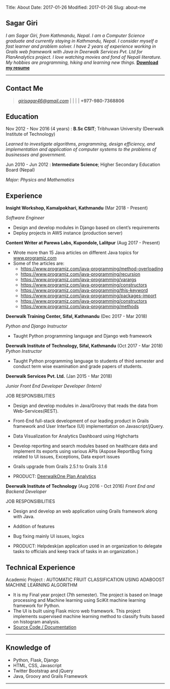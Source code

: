 Title: About
Date: 2017-01-26
Modified: 2017-01-26
Slug: about-me

Sagar Giri
------------

*I am Sagar Giri, from Kathmandu, Nepal. I am a Computer Science graduate and currently staying in Kathmandu, Nepal. I consider myself a fast learner and problem solver. I have 2 years of experience working in Grails web framework with Java in Deerwalk Services Pvt. Ltd for PlanAnalytics project. I love watching movies and fond of Nepali literature. My hobbies are programming, hiking and learning new things.*
**[Download my resume](https://ia601509.us.archive.org/24/items/SagarGiriResume2018/Sagar_Giri_Resume_2018.pdf)**

----

Contact Me
----------

> *girisagar46@gmail.com* | <a href="https://facebook.com/girisagar46" target="_blank"><i class="fa fa-facebook-square fa-1x" aria-hidden="true"></i></a> | <a href="https://twitter.com/sagargiri46" target="_blank"><i class="fa fa-twitter-square fa-1x" aria-hidden="true"></i></a> |  <a href="https://github.com/girisagar46" target="_blank"><i class="fa fa-github-square fa-1x" aria-hidden="true"></i></a> | **+977-980-7368806** 


Education
---------

Nov 2012 - Nov 2016 (4 years)
:   **B.Sc CSIT**; Tribhuwan University (Deerwalk Institute of Technology)

   *Learned to investigate algorithms, programming, design efficiency, and implementation and application of computer systems to the problems of businesses and government.*

Jun 2010 - Jun 2012
:   **Intermediate Science**; Higher Secondary Education Board (Nepal)

   *Major: Physics and Mathematics*

Experience
----------

**Insight Workshop, Kamalpokhari, Kathmandu** (Mar 2018 - Present)

*Software Engineer*

- Design and develop modules in Django based on client’s requirements
- Deploy projects in AWS instance (production server)

**Content Writer at Parewa Labs, Kupondole, Lalitpur** (Aug 2017 - Present)  

- Wrote more than 15 Java articles on different Java topics for www.programiz.com
- Some of the articles are: 
    - https://www.programiz.com/java-programming/method-overloading
    - https://www.programiz.com/java-programming/recursion
    - https://www.programiz.com/java-programming/varargs
    - https://www.programiz.com/java-programming/constructors
    - https://www.programiz.com/java-programming/this-keyword
    - https://www.programiz.com/java-programming/packages-import
    - https://www.programiz.com/java-programming/constructors
    - https://www.programiz.com/java-programming/methods


**Deerwalk Training Center, Sifal, Kathmandu** (Dec 2017 - Mar 2018)

*Python and Django Instructor*

- Taught Python programming language and Django web framework 


**Deerwalk Institute of Technology, Sifal, Kathmandu** (Oct 2017 - Mar 2018)
*Python Instructor*
- Taught Python programming language to students of third semester and conduct term wise examination and grade papers of students.


**Deerwalk Services Pvt. Ltd.** (Jan 2015 - Mar 2018)

*Junior Front End Developer Developer (Intern)*
        
JOB RESPONSIBILITIES

* Design and develop modules in Java/Groovy that reads the data from Web-Services(REST).

* Front-End full-stack development of our leading product in Grails framework and User Interface (UI) implementation on Javascript/jQuery.

* Data Visualization for Analytics Dashboard using Highcharts

* Develop reporting and search modules based on healthcare data and implement its exports using various APIs (Aspose ReportBug fixing related to UI issues, Exceptions, Data export issues

* Grails upgrade from Grails 2.5.1 to Grails 3.1.6

* PRODUCT: <a href="http://deerwalk.com/product/plan-analytics" target="_blank">DeerwalkOne Plan Analytics</a>

**Deerwalk Institute of Technology** (Aug 2016 - Oct 2016)
*Front End and Backend Developer*

JOB RESPONSIBILITIES

* Design and develop an web application using Grails framework along with Java.

* Addition of features

* Bug fixing mainly UI issues, logics

* PRODUCT: Helpdesk(an application used in an organization to delegate tasks to officials and keep track of tasks in an organization.)

Technical Experience
--------------------

Academic Project
:   AUTOMATIC FRUIT CLASSIFICATION USING ADABOOST MACHINE LEARNING ALGORITHM

   * It is my Final year project (7th semester). The project is based on Image processing and Machine learning using SciKit machine learning framework for Python.
   * The UI is built using Flask micro web framework. This project implements supervised machine learning method to classify fruits based on histogram analysis.
   * [Source Code / Documentation](https://github.com/girisagar46/FYPFruitClassifier)

<!--
Open Source
:   List open source contributions here, perhaps placing emphasis on
    the project names, for example the **Linux Kernel**, where you
    implemented multithreading over a long weekend, or **node.js**
    (with [link](http://nodejs.org)) which was actually totally
    your idea...

Programming Languages
:   **first-lang:** Here, we have an itemization, where we only want
    to add descriptions to the first few items, but still want to
    mention some others together at the end. A format that works well
    here is a description list where the first few items have their
    first word emphasized, and the last item contains the final few
    emphasized terms. Notice the reasonably nice page break in the pdf
    version, which wouldn't happen if we generated the pdf via html.

:   **second-lang:** Description of your experience with second-lang,
    perhaps again including a [link] [ref], this time placing the url
    reference elsewhere in the document to reduce clutter (see source
    file). 

:   **obscure-but-impressive-lang:** We both know this one's pushing
    it.

:   Basic knowledge of **C**, **x86 assembly**, **forth**, **Common Lisp**

[ref]: https://github.com/githubuser/superlongprojectname

Extra Section, Call it Whatever You Want
----------------------------------------

* Human Languages:

     * English (native speaker)
     * ???
     * This is what a nested list looks like.

* Random tidbit

* Other sort of impressive-sounding thing you did
----
-->
---
## Knowledge of

* Python, Flask, Django
* HTML, CSS, Javascript
* Twitter Bootstrap and jQuery
* Java, Groovy and Grails Framework

---
